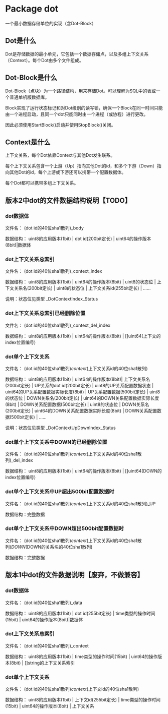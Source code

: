 # Package dot

一个最小数据存储单位的实现（含Dot-Block）

## Dot是什么

Dot是存储数据的最小单元，它包括一个数据存储点，以及多组上下文关系（Context）。每个Dot由多个文件组成。

## Dot-Block是什么

Dot-Block（点块）为一个路径结构，用来存储Dot。可以理解为SQL中的表或一个普通单机版数据库。

Block实现了运行状态标记和对Dot级别的读写锁，确保一个Block在同一时间只能由一个进程启动，且同一个dot只能同时由一个进程（或协程）进行更改。

因此必须使用StartBlock()启动并使用StopBlock()关闭。

## Context是什么

上下文关系，每个Dot依靠Context与其他Dot发生联系。

每个上下文关系包含一个上游（Up）指向其他Dot的id，和多个下游（Down）指向其他Dot的id，每个上游或下游还可以携带一个配置数据体。

每个Dot都可以携带多组上下文关系。

## 版本2中dot的文件数据结构说明【TODO】

### dot数据体

文件名： (dot id的40位sha1散列)_body

数据结构： uint8的应用版本(1bit) | dot id(200bit定长) | uint64的操作版本(8bit)|数据体

### dot上下文关系总索引

文件名： (dot id的40位sha1散列)_context_index

数据结构： uint8的应用版本(1bit) | uint64的操作版本(8bit) | uint8的状态位 | 上下文关系名(200bit定长) | uint8的状态位 | 上下文关系id(255bit定长) | ……

说明：状态位见类型 _DotContextIndex_Status

### dot上下文关系总索引已经删除位置

文件名： (dot id的40位sha1散列)_context_del_index

数据结构： uint8的应用版本(1bit) | uint64的操作版本(8bit) | []uint64(上下文的index位置编号)

### dot单个上下文关系

文件名： (dot id的40位sha1散列)_context_(上下文关系id的40位sha1散列)

数据结构： uint8的应用版本(1bit) | uint64的操作版本(8bit)| 上下文关系名(200bit定长) | UP关系的dot id(200bit定长) | uint8的UP关系配置数据状态 | uint64的UP关系配置数据实际长度(8bit) | UP关系配置数据(500bit定长) | uint8的状态位 | DOWN关系名(200bit定长) | uint64的DOWN关系配置数据实际长度(8bit) | DOWN关系配置数据(500bit定长) | uint8的状态位 | DOWN关系名(200bit定长) | uint64的DOWN关系配置数据实际长度(8bit) | DOWN关系配置数据(500bit定长) | ……

说明：状态位见类型 _DotContextUpDownIndex_Status

### dot单个上下文关系中DOWN的已经删除位置

文件名： (dot id的40位sha1散列)_context_(上下文关系id的40位sha1散列)_del_index

数据结构： uint8的应用版本(1bit) | uint64的操作版本(8bit) | []uint64(DOWN的index位置编号)

### dot单个上下文关系中UP超出500bit配置数据时

文件名： (dot id的40位sha1散列)_context_(上下文关系id的40位sha1散列)_UP

数据结构：完整数据

### dot单个上下文关系中DOWN超出500bit配置数据时

文件名： (dot id的40位sha1散列)_context_(上下文关系id的40位sha1散列)_DOWN_(DOWN的关系名的40位sha1散列)

数据结构：完整数据

## 版本1中dot的文件数据说明【废弃，不做兼容】

### dot数据体

文件名： (dot id的40位sha1散列)_data

数据结构： uint8的应用版本(1bit) | dot id(255bit定长) | time类型的操作时间(15bit) | uint64的操作版本(8bit)|数据体

### dot上下文关系总索引

文件名： (dot id的40位sha1散列)_context

数据结构： uint8的应用版本(1bit) | time类型的操作时间(15bit) | uint64的操作版本(8bit) | []string的上下文关系索引

### dot单个上下文关系

文件名： (dot id的40位sha1散列)_context_(上下文id的40位sha1散列)

数据结构： uint8的应用版本(1bit) | 上下文id(255bit定长) | time类型的操作时间(15bit) | uint64的操作版本(8bit) | 上下文关系